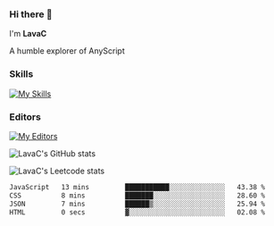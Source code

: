 ### Hi there 👋
I'm **LavaC**

A humble explorer of AnyScript

### Skills
[![My Skills](https://skillicons.dev/icons?i=js,ts,vue,nodejs,nuxtjs,astro,solidjs,tailwind)](https://skillicons.dev)

### Editors
[![My Editors](https://skillicons.dev/icons?i=neovim,vscode)](https://skillicons.dev)

![LavaC's GitHub stats](https://github-readme-stats.vercel.app/api?username=LavaCxx&show_icons=true&theme=synthwave)

![LavaC's Leetcode stats](https://leetcard.jacoblin.cool/LavaC?theme=nord&font=Amiko&ext=activity&site=cn)

<!--START_SECTION:waka-->

```txt
JavaScript   13 mins         ███████████░░░░░░░░░░░░░░   43.38 %
CSS          8 mins          ███████░░░░░░░░░░░░░░░░░░   28.60 %
JSON         7 mins          ██████▒░░░░░░░░░░░░░░░░░░   25.94 %
HTML         0 secs          ▓░░░░░░░░░░░░░░░░░░░░░░░░   02.08 %
```

<!--END_SECTION:waka-->
